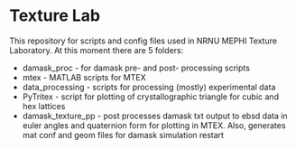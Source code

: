 # Texture Lab
This repository for scripts and config files used in NRNU MEPHI Texture Laboratory.
At this moment there are 5 folders:
- damask_proc - for damask pre- and post- processing scripts
- mtex - MATLAB scripts for MTEX
- data_processing - scripts for processing (mostly) experimental data
- PyTritex - script for plotting of crystallographic triangle for cubic and hex lattices
- damask_texture_pp - post processes damask txt output to ebsd data in euler angles and quaternion form for plotting in MTEX. Also, generates mat conf and geom files for damask simulation restart
